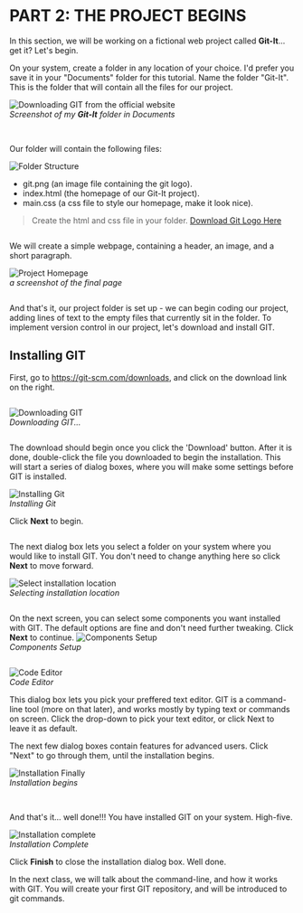 # PART 2: THE PROJECT BEGINS
In this section, we will be working on a fictional web project called **Git-It**... get it? Let's begin. 

On your system, create a folder in any location of your choice. I'd prefer you save it in your "Documents" folder for this tutorial. Name the folder "Git-It". This is the folder that will contain all the files for our project. 


![Downloading GIT from the official website](./images/1-NewFolder.png)  
*Screenshot of my **Git-It** folder in Documents*
<pre>

</pre>
Our folder will contain the following files:

![Folder Structure](./images/2-FolderStructure.png)
 - git.png (an image file containing the git logo). 
 - index.html (the homepage of our Git-It project).
 - main.css (a css file to style our homepage, make it look nice).   
 > Create the html and css file in your folder. 
 [Download Git Logo Here](https://git-scm.com/images/logos/downloads/Git-Icon-1788C.png "Download GIT logo")
<pre>
</pre>
We will create a simple webpage, containing a header, an image, and a short paragraph. 
 
![Project Homepage](./images/3-GitItHomepage.png)  
*a screenshot of the final page*
<pre>
</pre>
And that's it, our project folder is set up - we can begin coding our project, adding lines of text to the empty files that currently sit in the folder. To implement version control in our project, let's download and install GIT.

## Installing GIT
First, go to https://git-scm.com/downloads, and click on the download link on the right. 
 <pre>
</pre>
![Downloading GIT](./images/4-DownloadGit.png)  
*Downloading GIT...*
<pre>
</pre>

The download should begin once you click the 'Download' button. After it is done, double-click the file you downloaded to begin the installation. This will start a series of dialog boxes, where you will make some settings before GIT is installed. 

![Installing Git](./images/5-GITinstallation.png)  
*Installing Git* 

Click **Next** to begin. 

<pre>
</pre>

The next dialog box lets you select a folder on your system where you would like to install GIT. You don't need to change anything here so click **Next** to move forward.

![Select installation location](./images/6-DestinationLocation.png)  
*Selecting installation location* 
 <pre>
</pre> 
On the next screen, you can select some components you want installed with GIT. The default options are fine and don't need further tweaking. Click **Next** to continue.
![Components Setup](./images/7-ComponentsSetup.png)  
*Components Setup*
<pre>
</pre>
![Code Editor](./images/8-CodeEditor.png)  
*Code Editor*

This dialog box lets you pick your preffered text editor. GIT is a command-line tool (more on that later), and works mostly by typing text or commands on screen. Click the drop-down to pick your text editor, or click Next to leave it as default.

The next few dialog boxes contain features for advanced users. Click "Next" to go through them, until the installation begins. 

![Installation Finally](./images/9-InstallationFinally.png)  
*Installation begins*
<pre>

</pre>
And that's it... well done!!! You have installed GIT on your system. High-five.

![Installation complete](./images/10-InstallationComplete.png)  
*Installation Complete* 

Click __Finish__ to close the installation dialog box. Well done.

In the next class, we will talk about the command-line, and how it works with GIT. You will create your first GIT repository, and will be introduced to git commands.